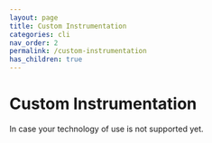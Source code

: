 ```yaml
---
layout: page
title: Custom Instrumentation
categories: cli
nav_order: 2
permalink: /custom-instrumentation
has_children: true
---
```


# Custom Instrumentation

In case your technology of use is not supported yet.